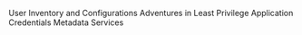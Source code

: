 User Inventory and Configurations
Adventures in Least Privilege
Application Credentials
Metadata Services

